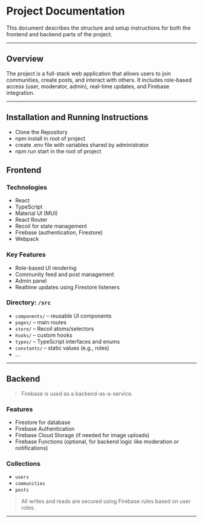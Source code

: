 # Project Documentation

This document describes the structure and setup instructions for both the frontend and backend parts of the project.

---

## Overview

The project is a full-stack web application that allows users to join communities, create posts, and interact with others. It includes role-based access (user, moderator, admin), real-time updates, and Firebase integration.

---


## Installation and Running Instructions

- Clone the Repository
- npm install in root of project
- create .env file with variables shared by administrator
- npm run start in the root of project


## Frontend

### Technologies

- React
- TypeScript
- Material UI (MUI)
- React Router
- Recoil for state management
- Firebase (authentication, Firestore)
- Webpack


### Key Features

- Role-based UI rendering
- Community feed and post management
- Admin panel
- Realtime updates using Firestore listeners

### Directory: `/src`

- `components/` – reusable UI components
- `pages/` – main routes
- `store/` – Recoil atoms/selectors
- `hooks/` – custom hooks
- `types/` – TypeScript interfaces and enums
- `constants/` – static values (e.g., roles)
- ...
---

## Backend

> Firebase is used as a backend-as-a-service.

### Features

- Firestore for database
- Firebase Authentication
- Firebase Cloud Storage (if needed for image uploads)
- Firebase Functions (optional, for backend logic like moderation or notifications)

### Collections

- `users`
- `communities`
- `posts`

> All writes and reads are secured using Firebase rules based on user roles.

---


